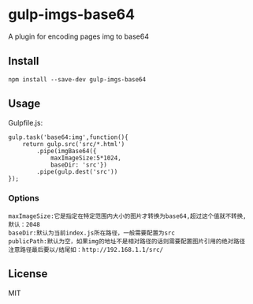 # gulp-imgs-base64
A plugin for encoding pages img to base64
## Install
```
npm install --save-dev gulp-imgs-base64
```
## Usage
Gulpfile.js:
```
gulp.task('base64:img',function(){
    return gulp.src('src/*.html')
        .pipe(imgBase64({
            maxImageSize:5*1024,
            baseDir: 'src'})
        .pipe(gulp.dest('src'))
});
```
### Options
```
maxImageSize:它是指定在特定范围内大小的图片才转换为base64,超过这个值就不转换,
默认：2048
baseDir:默认为当前index.js所在路径，一般需要配置为src
publicPath:默认为空，如果img的地址不是相对路径的话则需要配置图片引用的绝对路径
注意路径最后要以/结尾如：http://192.168.1.1/src/
```
## License

MIT
